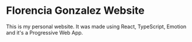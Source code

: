 # Florencia Gonzalez Website

 This is my personal website. It was made using React, TypeScript, Emotion and it's a Progressive Web App.